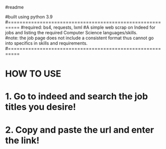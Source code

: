 #readme

#built using python 3.9 
#==========================================================
#required: bs4, requests, lxml 
#A simple web scrap on Indeed for jobs and listing the required Computer Science languages/skills.  
#note: the job page does not include a consistent format thus cannot go into specifics in skills and requirements. 
#==========================================================
# HOW TO USE 
# 1. Go to indeed and search the job titles you desire! 
# 2. Copy and paste the url and enter the link! 
